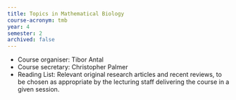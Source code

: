 ```yaml
---
title: Topics in Mathematical Biology
course-acronym: tmb
year: 4
semester: 2
archived: false
---
```


- Course organiser: Tibor Antal
- Course secretary: Christopher Palmer
- Reading List:  Relevant original research articles and recent reviews, to be chosen as  appropriate by the lecturing staff delivering the course in a given  session.